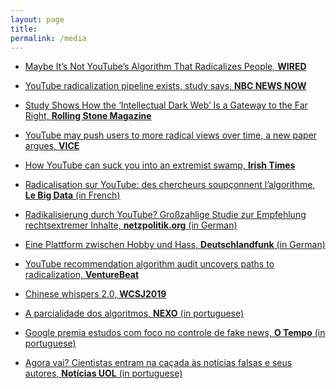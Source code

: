 ```yaml
---
layout: page
title: 
permalink: /media
---
```


- [Maybe It’s Not YouTube’s Algorithm That Radicalizes People, **WIRED**][12]

- [YouTube radicalization pipeline exists, study says, **NBC NEWS NOW**][5]

- [Study Shows How the ‘Intellectual Dark Web’ Is a Gateway to the Far Right, **Rolling Stone Magazine**][4]

- [YouTube may push users to more radical views over time, a new paper argues, **VICE**][7]

- [How YouTube can suck you into an extremist swamp, **Irish Times**][10] 

- [Radicalisation sur YouTube: des chercheurs soupçonnent l’algorithme, **Le Big Data** (in French)][9]

- [Radikalisierung durch YouTube? Großzahlige Studie zur Empfehlung rechtsextremer Inhalte, **netzpolitik.org** (in German)][8]

- [Eine Plattform zwischen Hobby und Hass, **Deutschlandfunk** (in German)][11]

- [YouTube recommendation algorithm audit uncovers paths to radicalization, **VentureBeat**][6]

- [Chinese whispers 2.0, **WCSJ2019**][3]

- [A parcialidade dos algoritmos, **NEXO** (in portuguese)][13]

- [Google premia estudos com foco no controle de fake news, **O Tempo** (in portuguese)][2]

- [Agora vai? Cientistas entram na caçada às notícias falsas e seus autores, **Notícias UOL** (in portuguese)][1]


[1]: https://web.archive.org/web/20190318181538/https://noticias.uol.com.br/tecnologia/noticias/redacao/2018/10/25/ficou-serio-cientistas-entram-na-briga-para-cacar-fake-news-e-seus-autores.htm

[2]: https://web.archive.org/web/20190318190702/https://www.otempo.com.br/capa/economia/google-premia-estudos-com-foco-no-controle-de-fake-news-1.2058878

[3]: https://web.archive.org/web/20190708120321/https://www.wcsj2019.eu/single-post/2019/07/05/Chinese-whispers-20

[4]: http://web.archive.org/web/20190908101310/https://www.rollingstone.com/culture/culture-news/youtube-far-right-radicalization-study-877061/

[5]: https://www.nbcnews.com/now/video/youtube-radicalization-pipeline-exists-study-says-68190277783

[6]: https://web.archive.org/web/20190908101708/https://venturebeat.com/2019/08/28/youtube-recommendation-algorithm-audit-uncovers-paths-to-radicalization/

[7]: https://web.archive.org/web/20190908101916/https://www.vice.com/en_ca/article/pa7pvb/what-79-million-youtube-comments-can-tell-us-about-far-right-radicalization

[8]: https://web.archive.org/web/20190908102212/https://netzpolitik.org/2019/radikalisierung-durch-youtube-grosszahlige-studie-zur-empfehlung-rechtsextremer-inhalte/

[9]: https://web.archive.org/web/20190908102356/https://www.lebigdata.fr/youtube-radicalisation-extreme

[10]: https://web.archive.org/web/20190911074432/https://www.irishtimes.com/opinion/una-mullally-how-youtube-can-suck-you-into-an-extremist-swamp-1.4011517

[11]: https://web.archive.org/save/https://www.deutschlandfunk.de/youtube-eine-plattform-zwischen-hobby-und-hass.724.de.html?dram:article_id=460659

[12]: https://web.archive.org/save/https://www.wired.com/story/not-youtubes-algorithm-radicalizes-people/

[13]: https://web.archive.org/web/20191229181002/https://www.nexojornal.com.br/externo/2019/11/24/A-parcialidade-dos-algoritmos
